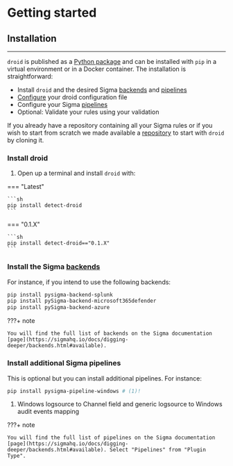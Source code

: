 # Getting started

## Installation
---

`droid` is published as a [Python package] and can be installed with `pip` in a virtual environment or in a Docker container. The installation is straightforward:

- Install `droid` and the desired Sigma [backends] and [pipelines]
- [Configure](/configuration/) your droid configuration file
- Configure your Sigma [pipelines](/pipelines/)
- Optional: Validate your rules using your validation

If you already have a repository containing all your Sigma rules or if you wish to start from scratch we made available a [repository](https://github.com/certeu/droid-init) to start with `droid` by cloning it.

### Install droid

1. Open up a terminal and install `droid` with:

=== "Latest"

    ```sh
    pip install detect-droid
    ```

=== "0.1.X"

    ```sh
    pip install detect-droid=="0.1.X"
    ```

[Python package]: https://pypi.org/project/droid/

### Install the Sigma [backends]

[backends]: https://sigmahq.io/docs/digging-deeper/backends.html
[pipelines]: https://sigmahq.io/docs/digging-deeper/pipelines.html
[product]: https://sigmahq.io/docs/basics/rules.html#logsources
[category]: https://sigmahq.io/docs/basics/rules.html#logsources
[output formats]: https://sigmahq.io/docs/digging-deeper/backends.html#output-formats

For instance, if you intend to use the following backends:

```bash
pip install pysigma-backend-splunk
pip install pySigma-backend-microsoft365defender
pip install pySigma-backend-azure
```

???+ note

    You will find the full list of backends on the Sigma documentation [page](https://sigmahq.io/docs/digging-deeper/backends.html#available).

### Install additional Sigma pipelines

This is optional but you can install additional pipelines. For instance:

```bash
pip install pysigma-pipeline-windows # (1)!
```

1. Windows logsource to Channel field and generic logsource to Windows audit events mapping

???+ note

    You will find the full list of pipelines on the Sigma documentation [page](https://sigmahq.io/docs/digging-deeper/backends.html#available). Select "Pipelines" from "Plugin Type".
